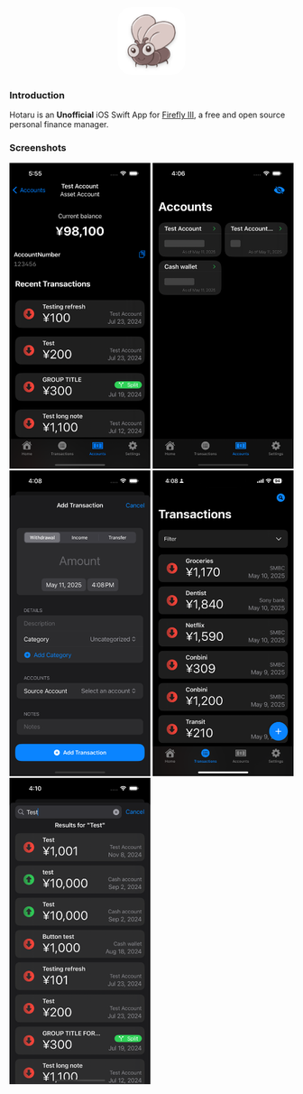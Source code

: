 <div align="center">
    <p></p>
  <img alt="logo" src=".github/img/logo.jpg" height=120 style="border-radius: 20%;" />
</div>

### Introduction

Hotaru is an **Unofficial** iOS Swift App for [Firefly III](https://github.com/firefly-iii/firefly-iii), a free and open source personal finance manager.

### Screenshots

<img src=".github/img/account_detail.png" width="250" /> <img src=".github/img/accounts.png" width="250" />
<img src=".github/img/add_transaction.png" width="250" /> <img src=".github/img/transactions.png" width="250" />
<img src=".github/img/search.png" width="250" />
